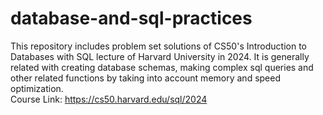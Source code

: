 # database-and-sql-practices
This repository includes problem set solutions of CS50's Introduction to Databases with SQL lecture of Harvard University in 2024. It is generally related with creating database schemas, making complex sql queries and other related functions by taking into account memory and speed optimization.
<br>
Course Link: https://cs50.harvard.edu/sql/2024
